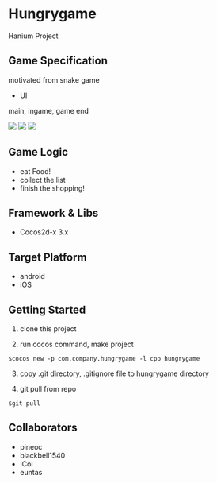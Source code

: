 Hungrygame
==========
Hanium Project

## Game Specification
motivated from snake game

- UI

main, ingame, game end

![](https://raw.githubusercontent.com/pineoc/hungrygame/master/res/main_view.png)
![](https://raw.githubusercontent.com/pineoc/hungrygame/master/res/ingame_view.png)
![](https://raw.githubusercontent.com/pineoc/hungrygame/master/res/game_result_view.png)

## Game Logic

- eat Food!
- collect the list
- finish the shopping!


## Framework & Libs
- Cocos2d-x 3.x

## Target Platform
- android
- iOS

## Getting Started
1. clone this project

2. run cocos command, make project
```
$cocos new -p com.company.hungrygame -l cpp hungrygame
```

3. copy .git directory, .gitignore file to hungrygame directory

4. git pull from repo
```
$git pull
```

## Collaborators
- pineoc
- blackbell1540
- ICoi
- euntas
